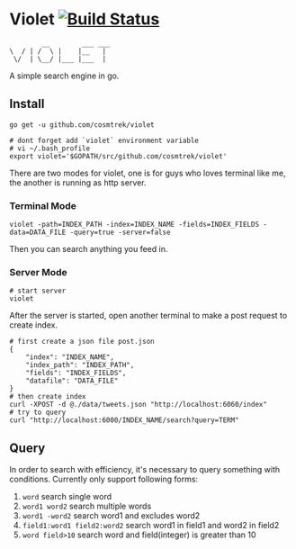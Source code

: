 # Violet [![Build Status](https://travis-ci.org/cosmtrek/violet.svg?branch=master)](https://travis-ci.org/cosmtrek/violet)

```
        __        ___ ___
\  / | /  \ |    |__   |
 \/  | \__/ |___ |___  |

```
A simple search engine in go.

## Install

```
go get -u github.com/cosmtrek/violet

# dont forget add `violet` environment variable
# vi ~/.bash_profile
export violet='$GOPATH/src/github.com/cosmtrek/violet'
```

There are two modes for violet, one is for guys who loves terminal like me, the another is running as http server.

### Terminal Mode

```
violet -path=INDEX_PATH -index=INDEX_NAME -fields=INDEX_FIELDS -data=DATA_FILE -query=true -server=false
```

Then you can search anything you feed in.

### Server Mode

```
# start server
violet
```

After the server is started, open another terminal to make a post request to create index.

```
# first create a json file post.json
{
    "index": "INDEX_NAME",
    "index_path": "INDEX_PATH",
    "fields": "INDEX_FIELDS",
    "datafile": "DATA_FILE"
}
# then create index
curl -XPOST -d @./data/tweets.json "http://localhost:6060/index"
# try to query
curl "http://localhost:6000/INDEX_NAME/search?query=TERM"
```

## Query

In order to search with efficiency, it's necessary to query something with conditions. Currently only support following
forms:

1. `word` search single word
2. `word1 word2` search multiple words
3. `word1 -word2` search word1 and excludes word2
4. `field1:word1 field2:word2` search word1 in field1 and word2 in field2
5. `word field>10` search word and field(integer) is greater than 10
